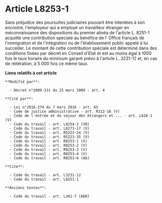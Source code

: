 # Article L8253-1

Sans préjudice des poursuites judiciaires pouvant être intentées à son encontre, l'employeur qui a employé un travailleur
étranger en méconnaissance des dispositions du premier alinéa de l'article L. 8251-1 acquitte une contribution spéciale au
bénéfice de l'          Office français de l'immigration et de l'intégration ou de l'établissement public appelé à lui
succéder. Le montant de cette contribution spéciale est déterminé dans des conditions fixées par décret en Conseil d'Etat et
est au moins égal à 1000 fois le taux horaire du minimum garanti prévu à l'article L. 3231-12 et, en cas de réitération, à 5
000 fois ce même taux.

**Liens relatifs à cet article**

	**Modifié par**:

	  - Décret n°2009-331 du 25 mars 2009 - art. 4

	**Cité par**:

	  - Loi n°2016-274 du 7 mars 2016 - art. 65
	  - Code de justice administrative - art. R312-16 (V)
	  - Code de l'entrée et du séjour des étrangers et ... - art. L626-1 (V)
	  - Code du travail - art. L8254-2 (VD)
	  - Code du travail - art. L8271-17 (V)
	  - Code du travail - art. R5223-24 (V)
	  - Code du travail - art. R5223-35 (V)
	  - Code du travail - art. R8253-1 (V)
	  - Code du travail - art. R8253-2 (V)
	  - Code du travail - art. R8253-3 (V)
	  - Code du travail - art. R8253-4 (V)
	  - Code du travail - art. R8253-6 (Ab)

	**Cite**:

	  - Code du travail - art. L3231-12
	  - Code du travail - art. L8251-1

	**Anciens textes**:

	  - Code du travail - art. L341-7 (AbD)
